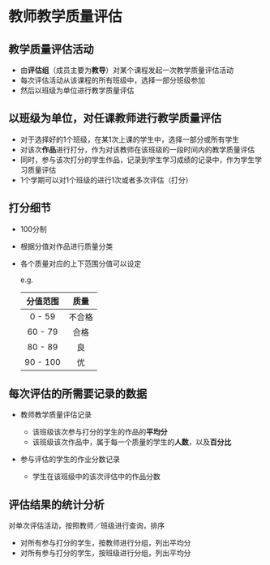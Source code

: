 # 教师教学质量评估

## 教学质量评估活动
* 由**评估组**（成员主要为**教导**）对某个课程发起一次教学质量评估活动
* 每次评估活动从该课程的所有班级中，选择一部分班级参加
* 然后以班级为单位进行教学质量评估

## 以班级为单位，对任课教师进行教学质量评估
* 对于选择好的1个班级，在某1次上课的学生中，选择一部分或所有学生
* 对该次**作品**进行打分，作为对该教师在该班级的一段时间内的教学质量评估
* 同时，参与该次打分的学生作品，记录到学生学习成绩的记录中，作为学生学习质量评估
* 1个学期可以对1个班级的进行1次或者多次评估（打分）

## 打分细节
* 100分制
* 根据分值对作品进行质量分类
* 各个质量对应的上下范围分值可以设定
   
  e.g.

  | 分值范围 | 质量 |
  | :--: | :--: |
  | 0 - 59 | 不合格 |
  | 60 - 79 | 合格 |
  | 80 - 89 | 良 |
  | 90 - 100 | 优 |

## 每次评估的所需要记录的数据
* 教师教学质量评估记录
  * 该班级该次参与打分的学生的作品的**平均分**
  * 该班级该次作品中，属于每一个质量的学生的**人数**，以及**百分比**

* 参与评估的学生的作业分数记录
  * 学生在该班级中的该次评估中的作品分数

## 评估结果的统计分析
对单次评估活动，按照教师／班级进行查询，排序
* 对所有参与打分的学生，按教师进行分组，列出平均分
* 对所有参与打分的学生，按班级进行分组，列出平均分
